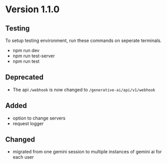 # Version 1.1.0

## Testing
 To setup testing environment, run these commands on seperate terminals.
- npm run dev
- npm run test-server
- npm run test


## Deprecated
- The api `/webhook` is now changed to `/generative-ai/api/v1/webhook`

## Added
- option to change servers
- request logger

## Changed
- migrated from one gemini session to multiple instances of gemini ai for each user
